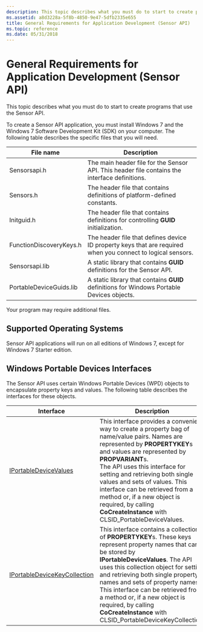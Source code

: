 ```yaml
---
description: This topic describes what you must do to start to create programs that use the Sensor API.
ms.assetid: a8d3228a-5f8b-4850-9e47-5dfb2335e655
title: General Requirements for Application Development (Sensor API)
ms.topic: reference
ms.date: 05/31/2018
---
```


# General Requirements for Application Development (Sensor API)

This topic describes what you must do to start to create programs that use the Sensor API.

To create a Sensor API application, you must install Windows 7 and the Windows 7 Software Development Kit (SDK) on your computer. The following table describes the specific files that you will need.



| File name               | Description                                                                                                 |
|-------------------------|-------------------------------------------------------------------------------------------------------------|
| Sensorsapi.h            | The main header file for the Sensor API. This header file contains the interface definitions.               |
| Sensors.h               | The header file that contains definitions of platform-defined constants.                                    |
| Initguid.h              | The header file that contains definitions for controlling **GUID** initialization.                          |
| FunctionDiscoveryKeys.h | The header file that defines device ID property keys that are required when you connect to logical sensors. |
| Sensorsapi.lib          | A static library that contains **GUID** definitions for the Sensor API.                                     |
| PortableDeviceGuids.lib | A static library that contains **GUID** definitions for Windows Portable Devices objects.                   |



 

Your program may require additional files.

## Supported Operating Systems

Sensor API applications will run on all editions of Windows 7, except for Windows 7 Starter edition.

## Windows Portable Devices Interfaces

The Sensor API uses certain Windows Portable Devices (WPD) objects to encapsulate property keys and values. The following table describes the interfaces for these objects.



| Interface                                                                       | Description                                                                                                                                                                                                                                                                                                                                                                                                                                            |
|---------------------------------------------------------------------------------|--------------------------------------------------------------------------------------------------------------------------------------------------------------------------------------------------------------------------------------------------------------------------------------------------------------------------------------------------------------------------------------------------------------------------------------------------------|
| [IPortableDeviceValues](/previous-versions//ms740012(v=vs.85))        | This interface provides a convenient way to create a property bag of name/value pairs. Names are represented by **PROPERTYKEY**s and values are represented by **PROPVARIANT**s. <br/> The API uses this interface for setting and retrieving both single values and sets of values. This interface can be retrieved from a method or, if a new object is required, by calling **CoCreateInstance** with CLSID\_PortableDeviceValues.<br/> |
| [IPortableDeviceKeyCollection](/previous-versions//ms739549(v=vs.85)) | This interface contains a collection of **PROPERTYKEY**s. These keys represent property names that can be stored by **IPortableDeviceValues**. The API uses this collection object for setting and retrieving both single property names and sets of property names.<br/> This interface can be retrieved from a method or, if a new object is required, by calling **CoCreateInstance** with CLSID\_PortableDeviceKeyCollection. <br/>    |



 

 

